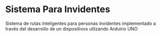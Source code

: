 # Sistema Para Invidentes
Sistema de rutas inteligentes para personas invidentes implementado a través del desarrollo de un dispositivos utlizando Arduino UNO
